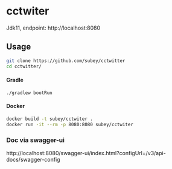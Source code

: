 # cctwiter

Jdk11, endpoint: http://localhost:8080

## Usage
```sh
git clone https://github.com/subey/cctwitter
cd cctwitter/
```

#### Gradle
`./gradlew bootRun`

#### Docker
```sh
docker build -t subey/cctwiter .
docker run -it --rm -p 8080:8080 subey/cctwiter
```
### Doc via swagger-ui
http://localhost:8080/swagger-ui/index.html?configUrl=/v3/api-docs/swagger-config
